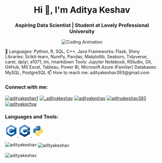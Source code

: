 <h1 align="center">Hi 👋, I'm Aditya Keshav</h1> <h3 align="center">Aspiring Data Scientist | Student at Lovely Professional University</h3> <p align="center"> <img src="https://cdn.dribbble.com/users/1059583/screenshots/4171367/coding-freak.gif" alt="Coding Animation" /> </p>
🌱 
Languages: Python, R, SQL, C++, Java
Frameworks: Flask, Shiny
Libraries: Scikit-learn, NumPy, Pandas, Matplotlib, Seaborn, Tidyverse, caret, dplyr, e1071, tm, rmarkdown
Tools: Jupyter Notebook, RStudio, Git, GitHub, MS Excel, Tableau, Power BI, Microsoft Azure (Familiar)
Databases: MySQL, PostgreSQL
📫 How to reach me: adityakeshav393@gmail.com
<h3 align="left">Connect with me:</h3> <p align="left"> <a href="https://linkedin.com/in/adityakeshav1" target="blank"><img align="center" src="https://raw.githubusercontent.com/rahuldkjain/github-profile-readme-generator/master/src/images/icons/Social/linked-in-alt.svg" alt="adityakeshav1" height="30" width="40" /></a> <a href="https://instagram.com/_adityakeshav" target="blank"><img align="center" src="https://raw.githubusercontent.com/rahuldkjain/github-profile-readme-generator/master/src/images/icons/Social/instagram.svg" alt="_adityakeshav" height="30" width="40" /></a> <a href="https://www.codechef.com/users/adityakeshav" target="blank"><img align="center" src="https://cdn.jsdelivr.net/npm/simple-icons@3.1.0/icons/codechef.svg" alt="adityakeshav" height="30" width="40" /></a> <a href="https://www.hackerrank.com/adityakeshav393" target="blank"><img align="center" src="https://raw.githubusercontent.com/rahuldkjain/github-profile-readme-generator/master/src/images/icons/Social/hackerrank.svg" alt="adityakeshav393" height="30" width="40" /></a> <a href="https://auth.geeksforgeeks.org/user/adityakecfsw" target="blank"><img align="center" src="https://raw.githubusercontent.com/rahuldkjain/github-profile-readme-generator/master/src/images/icons/Social/geeks-for-geeks.svg" alt="adityakecfsw" height="30" width="40" /></a> </p>
<h3 align="left">Languages and Tools:</h3> <p align="left"> <a href="https://www.cprogramming.com/" target="_blank" rel="noreferrer"> <img src="https://raw.githubusercontent.com/devicons/devicon/master/icons/c/c-original.svg" alt="c" width="40" height="40"/> </a> <a href="https://www.w3schools.com/cpp/" target="_blank" rel="noreferrer"> <img src="https://raw.githubusercontent.com/devicons/devicon/master/icons/cplusplus/cplusplus-original.svg" alt="cplusplus" width="40" height="40"/> </a> <a href="https://www.python.org" target="_blank" rel="noreferrer"> <img src="https://raw.githubusercontent.com/devicons/devicon/master/icons/python/python-original.svg" alt="python" width="40" height="40"/> </a> </p> <p><img align="left" src="https://github-readme-stats.vercel.app/api/top-langs?username=adityakeshav&show_icons=true&locale=en&layout=compact" alt="adityakeshav" /></p> <p>&nbsp;<img align="center" src="https://github-readme-stats.vercel.app/api?username=adityakeshav&show_icons=true&locale=en" alt="adityakeshav" /></p> <p><img align="center" src="https://github-readme-streak-stats.herokuapp.com/?user=adityakeshav&" alt="adityakeshav" /></p>


